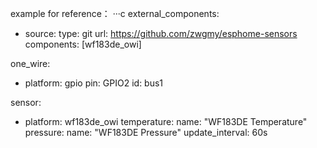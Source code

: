 example for reference：
···c
external_components:
  - source:
      type: git
      url: https://github.com/zwgmy/esphome-sensors
    components: [wf183de_owi]

one_wire:
  - platform: gpio
    pin: GPIO2
    id: bus1

    
sensor:
  - platform: wf183de_owi
    temperature:
      name: "WF183DE Temperature"
    pressure:
      name: "WF183DE Pressure"
    update_interval: 60s
```   
